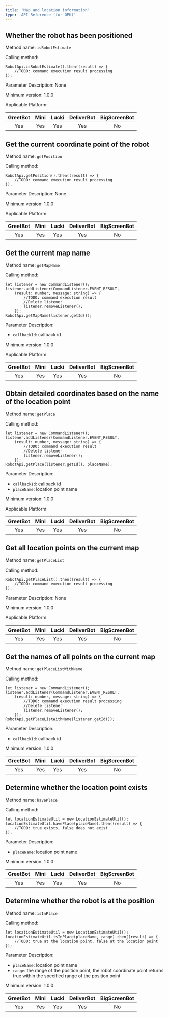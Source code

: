 ```yaml
---
title: 'Map and location information'
type: 'API Reference (for OPK)'
---
```


## Whether the robot has been positioned
Method name: `isRobotEstimate`

Calling method:

```
RobotApi.isRobotEstimate().then((result) => {
    //TODO: command execution result processing
});
```

Parameter Description: None

Minimum version: 1.0.0

Applicable Platform:

<div class="fixed-table bordered-table">

|GreetBot|Mini|Lucki|DeliverBot|BigScreenBot|
|:-:|:-:|:-:|:-:|:-:|
|Yes|Yes|Yes|Yes|No|

</div>

## Get the current coordinate point of the robot
Method name: `getPosition`

Calling method:

```
RobotApi.getPosition().then((result) => {
    //TODO: command execution result processing
});
```

Parameter Description: None

Minimum version: 1.0.0

Applicable Platform:

<div class="fixed-table bordered-table">

|GreetBot|Mini|Lucki|DeliverBot|BigScreenBot|
|:-:|:-:|:-:|:-:|:-:|
|Yes|Yes|Yes|Yes|No|

</div>

## Get the current map name
Method name: `getMapName`

Calling method:

```
let listener = new CommandListener();
listener.addListener(CommandListener.EVENT_RESULT,
    (result: number, message: string) => {
        //TODO: command execution result
        //Delete listener
        listener.removeListener();
    });
RobotApi.getMapName(listener.getId());
```

Parameter Description:

- `callbackId`: callback id

Minimum version: 1.0.0

Applicable Platform:

<div class="fixed-table bordered-table">

|GreetBot|Mini|Lucki|DeliverBot|BigScreenBot|
|:-:|:-:|:-:|:-:|:-:|
|Yes|Yes|Yes|Yes|No|

</div>

## Obtain detailed coordinates based on the name of the location point
Method name: `getPlace`

Calling method:

```
let listener = new CommandListener();
listener.addListener(CommandListener.EVENT_RESULT,
    (result: number, message: string) => {
        //TODO: command execution result
        //Delete listener
        listener.removeListener();
    });
RobotApi.getPlace(listener.getId(), placeName);
```

Parameter Description:

- `callbackId`: callback id
- `placeName`: location point name

Minimum version: 1.0.0

Applicable Platform:

<div class="fixed-table bordered-table">

|GreetBot|Mini|Lucki|DeliverBot|BigScreenBot|
|:-:|:-:|:-:|:-:|:-:|
|Yes|Yes|Yes|Yes|No|

</div>

## Get all location points on the current map
Method name: `getPlaceList`

Calling method:
```
RobotApi.getPlaceList().then((result) => {
    //TODO: command execution result processing
});
```

Parameter Description: None

Minimum version: 1.0.0

Applicable Platform:

<div class="fixed-table bordered-table">

|GreetBot|Mini|Lucki|DeliverBot|BigScreenBot|
|:-:|:-:|:-:|:-:|:-:|
|Yes|Yes|Yes|Yes|No|

</div>

## Get the names of all points on the current map
Method name: `getPlaceListWithName`

Calling method:
```
let listener = new CommandListener();
listener.addListener(CommandListener.EVENT_RESULT,
    (result: number, message: string) => {
        //TODO: command execution result processing
        //Delete listener
        listener.removeListener();
    });
RobotApi.getPlaceListWithName(listener.getId());
```

Parameter Description:

- `callbackId`: callback id

Minimum version: 1.0.0

<div class="fixed-table bordered-table">

|GreetBot|Mini|Lucki|DeliverBot|BigScreenBot|
|:-:|:-:|:-:|:-:|:-:|
|Yes|Yes|Yes|Yes|No|

</div>

## Determine whether the location point exists
Method name: `havePlace`

Calling method:
```
let locationEstimateUtil = new LocationEstimateUtil();
locationEstimateUtil.havePlace(placeName).then((result) => {
    //TODO: true exists, false does not exist
});
```

Parameter Description:

- `placeName`: location point name

Minimum version: 1.0.0

<div class="fixed-table bordered-table">

|GreetBot|Mini|Lucki|DeliverBot|BigScreenBot|
|:-:|:-:|:-:|:-:|:-:|
|Yes|Yes|Yes|Yes|No|

</div>

## Determine whether the robot is at the position
Method name: `isInPlace`

Calling method:
```
let locationEstimateUtil = new LocationEstimateUtil();
locationEstimateUtil.isInPlace(placeName, range).then((result) => {
    //TODO: true at the location point, false at the location point
});
```

Parameter Description:

- `placeName`: location point name
- `range`: the range of the position point, the robot coordinate point returns true within the specified range of the position point

Minimum version: 1.0.0

<div class="fixed-table bordered-table">

|GreetBot|Mini|Lucki|DeliverBot|BigScreenBot|
|:-:|:-:|:-:|:-:|:-:|
|Yes|Yes|Yes|Yes|No|

</div>
